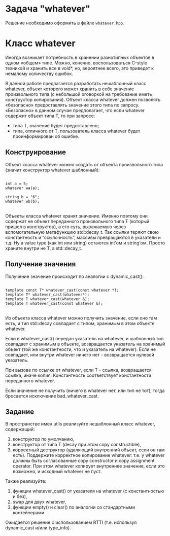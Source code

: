 # Задача "whatever"

Решение необходимо оформить в файле `whatever.hpp`.

# Класс whatever
Иногда возникает потребность в хранении разнотипных объектов в одном «общем» типе. Можно, конечно, воспользоваться С-style техникой и хранить все в void*, но, вероятнее всего, это приведет к немалому количеству ошибок.

В данной работе предлагается разработать нешаблонный класс whatever, объект которого может хранить в себе значение произвольного типа (с небольшой оговоркой на требование иметь конструктор копирования). Объект класса whatever должен позволять «безопасно» предоставлять значение этого типа по запросу. «Безопасно» в данном случае предполагает, что если whatever содержит объект типа T, то при запросе:
* типа Т, значение будет предоставлено;
* типа, отличного от Т, пользователь класса whatever будет проинформирован об ошибке.

## Конструирование
Объект класса whatever можно создать от объекта произвольного типа (значит конструктор whatever шаблонный):

<pre>
<code>
int a = 5;
whatever wa(a);

string b = "6";
whatever wb(b);
</code>
</pre>

Объекты класса whatever хранят значение. Именно поэтому они содержат не объект переданного произвольного типа T (который пришел в конструктор), а его суть, выражаемую через вспомогательную метафункцию std::decay_t<T>. Так ссылки теряют свою константность и “ссылочность”, массивы превращаются в указатели и т.д. Ну а value type (как int или string) остаются int’ом и string’ом. Просто храните внутри не T, а std::decay_t<T>.

## Получение значения
Получение значение происходит по аналогии с dynamic_cast():

<pre>
<code>
template<typename T> const T* whatever_cast(const whatever *);
template<typename T> T* whatever_cast(whatever*);
template<typename T> T whatever_cast(whatever &);
template<typename T> T whatever_cast(const whatever &);
</code>
</pre>

Из объекта класса whatever можно получить значение, если оно там есть, и тип std::decay<T> совпадает с типом, хранимым в этом объекте whatever. 

Если в whatever_cast() передан указатель на whatever, и шаблонный тип совпадает с хранимым в объекте, возвращается указатель на хранимый объект (той же константности, что и указатель на whatever). Если не совпадает, или внутри whatever ничего нет - возвращается нулевой указатель.

При вызове по ссылке от whatever, если T - ссылка, возвращается ссылка, иначе копия. Константность соответствует константности переданного whatever. 

Если значение не получить (ничего в whatever нет, или тип не тот), тогда бросается исключение bad_whatever_cast.

## Задание
В пространстве имен utils реализуйте нешаблонный класс whatever, содержащий: 
1. конструктор по умолчанию,
2. конструктор от типа T (decay<T> при этом copy constructible),
3. корректный деструктор (удаляющий внутренний объект, если он там есть).
Поддержите корректное копирование whatever: т.е. у whatever должны быть согласованные copy constructor и copy assignment operator. При этом whatever копирует внутреннее значение, если это возможно, и исходный whatever не пуст.

Также реализуйте:
1. функции whatever_cast() от указателя на whatever (с константностью и без),
2. swap для двух whatever,
3. функции empty() и clear() по аналогии со стандартными контейнерами.

Ожидается решение с использованием RTTI (т.е. используя dynamic_cast и/или type_info).
